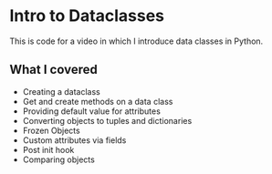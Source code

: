 # Intro to Dataclasses
This is code for a video in which I introduce data classes in Python.

## What I covered 
- Creating a dataclass
- Get and create methods on a data class
- Providing default value for attributes
- Converting objects to tuples and dictionaries
- Frozen Objects
- Custom attributes via fields
- Post init hook
- Comparing objects

